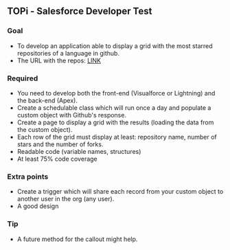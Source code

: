 ## TOPi - Salesforce Developer Test

### Goal

* To develop an application able to display a grid with the most starred repositories of a language in github.
* The URL with the repos: [LINK](repositories.txt)

### Required

* You need to develop both the front-end (Visualforce or Lightning) and the back-end (Apex).
* Create a schedulable class which will run once a day and populate a custom object with Github's response.
* Create a page to display a grid with the results (loading the data from the custom object).
* Each row of the grid must display at least: repository name, number of stars and the number of forks.
* Readable code (variable names, structures)
* At least 75% code coverage

### Extra points

* Create a trigger which will share each record from your custom object to another user in the org (any user).
* A good design

### Tip

* A future method for the callout might help.
